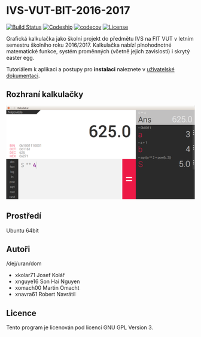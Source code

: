 # IVS-VUT-BIT-2016-2017

[![Build Status](https://travis-ci.com/thejoeejoee/IVS-VUT-BIT-2016-2017.svg?token=MqEeDyeLfZw3xFmAVUzV&branch=develop)](https://travis-ci.com/thejoeejoee/IVS-VUT-BIT-2016-2017)
[![Codeship](https://img.shields.io/codeship/a2ac7ad0-fb4b-0134-7062-02a6a40c3d5e.svg)](https://app.codeship.com/projects/211472)
[![codecov](https://img.shields.io/codecov/c/token/M5EwaVLlg7/github/thejoeejoee/IVS-VUT-BIT-2016-2017/develop.svg)](https://codecov.io/gh/thejoeejoee/IVS-VUT-BIT-2016-2017)
[![License](https://img.shields.io/badge/license-GPLv3-blue.svg)](https://www.gnu.org/licenses/gpl-3.0.en.html)

Grafická kalkulačka jako školní projekt do předmětu IVS na FIT VUT v letním semestru školního roku 2016/2017. Kalkulačka nabízí plnohodnotné matematické funkce, systém proměnných (včetně jejich zavislostí) i skrytý easter egg.

Tutoriálem k aplikaci a postupy pro **instalaci** naleznete v [uživatelské dokumentaci](./doc/doc.md).

Rozhraní kalkulačky
-------------------
![Screenshot](./screenshot.png)

Prostředí
---------
Ubuntu 64bit

Autoři
------

/dej/uran/dom
- xkolar71 Josef Kolář
- xnguye16 Son Hai Nguyen
- xomach00 Martin Omacht
- xnavra61 Robert Navrátil

Licence
-------

Tento program je licenován pod licencí GNU GPL Version 3.
